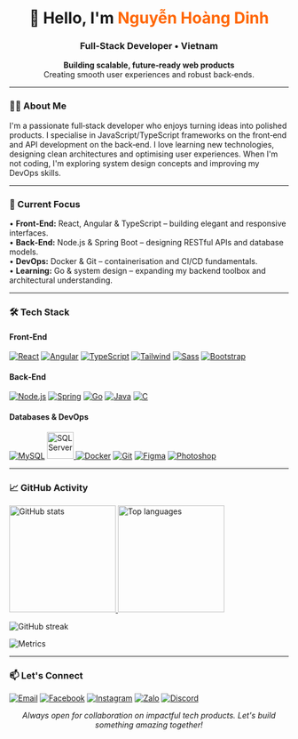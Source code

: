 <h1 align="center">👋 Hello, I'm <span style="color:#ff6600;">Nguyễn Hoàng Dinh</span></h1>
<h3 align="center">Full‑Stack Developer • Vietnam</h3>

<p align="center">
  <strong>Building scalable, future‑ready web products</strong><br/>
  Creating smooth user experiences and robust back‑ends.
</p>

---

### 👨‍💻 About Me
I'm a passionate full‑stack developer who enjoys turning ideas into polished products. I specialise in JavaScript/TypeScript frameworks on the front‑end and API development on the back‑end. I love learning new technologies, designing clean architectures and optimising user experiences. When I'm not coding, I'm exploring system design concepts and improving my DevOps skills.

---

### 🔭 Current Focus
• **Front‑End:** React, Angular & TypeScript – building elegant and responsive interfaces.  
• **Back‑End:** Node.js & Spring Boot – designing RESTful APIs and database models.  
• **DevOps:** Docker & Git – containerisation and CI/CD fundamentals.  
• **Learning:** Go & system design – expanding my backend toolbox and architectural understanding.

---

### 🛠 Tech Stack
#### Front‑End
[![React](https://skillicons.dev/icons?i=react)](https://react.dev)
[![Angular](https://skillicons.dev/icons?i=angular)](https://angular.io)
[![TypeScript](https://skillicons.dev/icons?i=ts)](https://www.typescriptlang.org)
[![Tailwind](https://skillicons.dev/icons?i=tailwind)](https://tailwindcss.com)
[![Sass](https://skillicons.dev/icons?i=sass)](https://sass-lang.com)
[![Bootstrap](https://skillicons.dev/icons?i=bootstrap)](https://getbootstrap.com)

#### Back‑End
[![Node.js](https://skillicons.dev/icons?i=nodejs)](https://nodejs.org)
[![Spring](https://skillicons.dev/icons?i=spring)](https://spring.io)
[![Go](https://skillicons.dev/icons?i=go)](https://go.dev)
[![Java](https://skillicons.dev/icons?i=java)](https://www.java.com)
[![C](https://skillicons.dev/icons?i=c)](https://en.wikipedia.org/wiki/C_(programming_language))

#### Databases & DevOps
[![MySQL](https://skillicons.dev/icons?i=mysql)](https://www.mysql.com)
<a href="https://www.microsoft.com/vi-vn/sql-server">
  <img src="https://upload.wikimedia.org/wikipedia/commons/8/87/Sql_data_base_with_logo.png" alt="SQL Server" width="48" />
</a>
[![Docker](https://skillicons.dev/icons?i=docker)](https://www.docker.com)
[![Git](https://skillicons.dev/icons?i=git)](https://git-scm.com)
[![Figma](https://skillicons.dev/icons?i=figma)](https://www.figma.com)
[![Photoshop](https://skillicons.dev/icons?i=ps)](https://www.adobe.com/products/photoshop.html)

---

### 📈 GitHub Activity
<a href="https://github.com/nhdinh03">
  <img src="https://github-readme-stats.vercel.app/api?username=nhdinh03&show_icons=true&hide_border=true" alt="GitHub stats" height="192px"/>
</a>
<a href="https://github.com/nhdinh03">
  <img src="https://github-readme-stats.vercel.app/api/top-langs/?username=nhdinh03&layout=compact&hide_border=true" alt="Top languages" height="192px"/>
</a>

![GitHub streak](https://streak-stats.demolab.com?user=nhdinh03&hide_border=true&date_format=j%20M%5B%20Y%5D)

![Metrics](https://github.com/nhdinh03/nhdinh03/blob/main/github-metrics.svg)

---

### 📫 Let's Connect
[![Email](https://img.shields.io/badge/Email-%20-ff6953?style=flat&logo=gmail&logoColor=white)](mailto:nhdinh.dev03@gmail.com)
[![Facebook](https://img.shields.io/badge/Facebook-%20-1877F2?style=flat&logo=facebook&logoColor=white)](https://fb.com/nhdinh03)
[![Instagram](https://img.shields.io/badge/Instagram-%20-E4405F?style=flat&logo=instagram&logoColor=white)](https://instagram.com/nhdinhdz)
[![Zalo](https://img.shields.io/badge/Zalo-%20-1575F9?style=flat&logo=zalo&logoColor=white)](https://zalo.me/0389307257)
[![Discord](https://img.shields.io/badge/Discord-%20-5865F2?style=flat&logo=discord&logoColor=white)](https://discord.gg/dY9bgGcm)

<p align="center"><em>Always open for collaboration on impactful tech products. Let's build something amazing together!</em></p>
